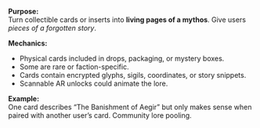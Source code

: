 **Purpose:**  
Turn collectible cards or inserts into **living pages of a mythos**. Give users _pieces of a forgotten story_.

**Mechanics:**

- Physical cards included in drops, packaging, or mystery boxes.
- Some are rare or faction-specific.
- Cards contain encrypted glyphs, sigils, coordinates, or story snippets.
- Scannable AR unlocks could animate the lore.

**Example:**  
One card describes “The Banishment of Aegir” but only makes sense when paired with another user’s card. Community lore pooling.